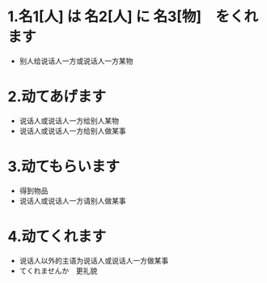 # 1.名1[人] は 名2[人] に 名3[物]　をくれます 

* 别人给说话人一方或说话人一方某物

# 2.动てあげます

*  说话人或说话人一方给别人某物
*  说话人或说话人一方给别人做某事

# 3.动てもらいます
  
* 得到物品
* 说话人或说话人一方请别人做某事
  
# 4.动てくれます
* 说话人以外的主语为说话人或说话人一方做某事
* てくれませんか　更礼貌